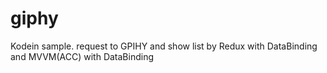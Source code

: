 # giphy
Kodein sample. request to GPIHY and show list by Redux with DataBinding and MVVM(ACC) with DataBinding
